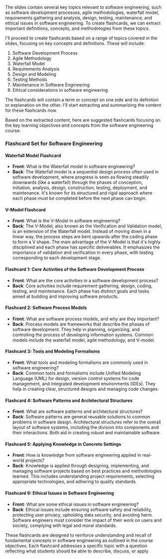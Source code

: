   
The slides contain several key topics relevant to software engineering, such as software development processes, agile methodologies, waterfall model, requirements gathering and analysis, design, testing, maintenance, and ethical issues in software engineering. To create flashcards, we can extract important definitions, concepts, and methodologies from these topics.

I'll proceed to create flashcards based on a range of topics covered in the slides, focusing on key concepts and definitions. These will include:

1. Software Development Process
2. Agile Methodology
3. Waterfall Model
4. Requirements Analysis
5. Design and Modeling
6. Testing Methods
7. Maintenance in Software Engineering
8. Ethical considerations in software engineering

The flashcards will contain a term or concept on one side and its definition or explanation on the other. I'll start extracting and summarizing the content for these flashcards now.

Based on the extracted content, here are suggested flashcards focusing on the key learning objectives and concepts from the software engineering course:

### Flashcard Set for Software Engineering
#### Waterfall Model Flashcard

- **Front**: What is the Waterfall model in software engineering?
- **Back**: The Waterfall model is a sequential design process often used in software development, where progress is seen as flowing steadily downwards (like a waterfall) through the phases of conception, initiation, analysis, design, construction, testing, deployment, and maintenance. It's known for its structured and rigid approach where each phase must be completed before the next phase can begin.

#### V-Model Flashcard

- **Front**: What is the V-Model in software engineering?
- **Back**: The V-Model, also known as the Verification and Validation model, is an extension of the Waterfall model. Instead of moving down in a linear way, the process steps are bent upwards after the coding phase to form a V shape. The main advantage of the V-Model is that it's highly disciplined and each phase has specific deliverables. It emphasizes the importance of validation and verification in every phase, with testing corresponding to each development stage.

#### Flashcard 1: Core Activities of the Software Development Process

- **Front**: What are the core activities in a software development process?
- **Back**: Core activities include requirement gathering, design, coding, testing, and maintenance. Each phase has distinct goals and tasks aimed at building and improving software products.

#### Flashcard 2: Software Process Models

- **Front**: What are software process models, and why are they important?
- **Back**: Process models are frameworks that describe the phases of software development. They help in planning, organizing, and controlling the process of developing information systems. Common models include the waterfall model, agile methodology, and V-model.

#### Flashcard 3: Tools and Modeling Formalisms

- **Front**: What tools and modeling formalisms are commonly used in software engineering?
- **Back**: Common tools and formalisms include Unified Modeling Language (UML) for design, version control systems for code management, and integrated development environments (IDEs). They help in creating clear, structured designs and managing code changes.

#### Flashcard 4: Software Patterns and Architectural Structures

- **Front**: What are software patterns and architectural structures?
- **Back**: Software patterns are general reusable solutions to common problems in software design. Architectural structures refer to the overall layout of software systems, including the division into components and their interactions. Both aid in creating robust and maintainable software.

#### Flashcard 5: Applying Knowledge in Concrete Settings

- **Front**: How is knowledge from software engineering applied in real-world projects?
- **Back**: Knowledge is applied through designing, implementing, and managing software projects based on best practices and methodologies learned. This includes understanding project requirements, selecting appropriate technologies, and adhering to quality standards.

#### Flashcard 6: Ethical Issues in Software Engineering

- **Front**: What are some ethical issues in software engineering?
- **Back**: Ethical issues include ensuring software safety and reliability, protecting user privacy, upholding data security, and avoiding harm. Software engineers must consider the impact of their work on users and society, complying with legal and moral standards.

These flashcards are designed to reinforce understanding and recall of fundamental concepts in software engineering as outlined in the course objectives. Each flashcard addresses a specific topic with a question reflecting what students should be able to describe, discuss, or apply